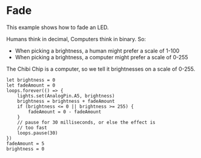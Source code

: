 # Fade

This example shows how to fade an LED.

Humans think in decimal, Computers think in binary. So:
- When picking a brightness, a human might prefer a scale of 1-100
- When picking a brightness, a computer might prefer a scale of 0-255

The Chibi Chip is a computer, so we tell it brightnesses on a scale of 0-255.

```blocks
let brightness = 0
let fadeAmount = 0
loops.forever(() => {
    lights.set(AnalogPin.A5, brightness)
    brightness = brightness + fadeAmount
    if (brightness <= 0 || brightness >= 255) {
        fadeAmount = 0 - fadeAmount
    }
    // pause for 30 milliseconds, or else the effect is
    // too fast
    loops.pause(30)
})
fadeAmount = 5
brightness = 0
```